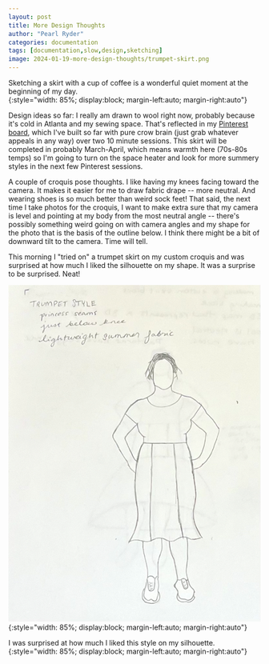 ```yaml
---
layout: post
title: More Design Thoughts
author: "Pearl Ryder"
categories: documentation
tags: [documentation,slow,design,sketching]
image: 2024-01-19-more-design-thoughts/trumpet-skirt.png
---
```

<figcaption>Sketching a skirt with a cup of coffee is a wonderful quiet moment at the beginning of my day.
</figcaption>{:style="width: 85%; display:block; margin-left:auto; margin-right:auto"}

Design ideas so far: I really am drawn to wool right now, probably because it's cold in Atlanta and my sewing space. That's reflected in my [Pinterest board](https://www.pinterest.com/pearlryder/skirt-skills-inspo/), which I've built so far with pure crow brain (just grab whatever appeals in any way) over two 10 minute sessions. This skirt will be completed in probably March-April, which means warmth here (70s-80s temps) so I'm going to turn on the space heater and look for more summery styles in the next few Pinterest sessions.

A couple of croquis pose thoughts. I like having my knees facing toward the camera. It makes it easier for me to draw fabric drape -- more neutral. And wearing shoes is so much better than weird sock feet! That said, the next time I take photos for the croquis, I want to make extra sure that my camera is level and pointing at my body from the most neutral angle -- there's possibly something weird going on with camera angles and my shape for the photo that is the basis of the outline below. I think there might be a bit of downward tilt to the camera. Time will tell.

This morning I "tried on" a trumpet skirt on my custom croquis and was surprised at how much I liked the silhouette on my shape. It was a surprise to be surprised. Neat!

![](/assets/img/2024-01-19-more-design-thoughts/trumpet-close-up.png){:style="width: 85%; display:block; margin-left:auto; margin-right:auto"}
<figcaption>I was surprised at how much I liked this style on my silhouette.
</figcaption>{:style="width: 85%; display:block; margin-left:auto; margin-right:auto"}
